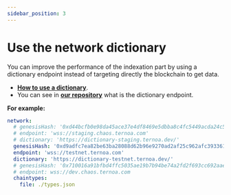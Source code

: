 ```yaml
---
sidebar_position: 3
---
```


# Use the network dictionary

You can improve the performance of the indexation part by using a dictionary endpoint instead of targeting directly the blockchain to get data.
- **[How to use a dictionary](https://doc.subquery.network/tutorials_examples/dictionary/)**.
- You can see in **[our repository](https://github.com/capsule-corp-ternoa/ternoa-subql/blob/v42/testnet/project.yaml)** what is the dictionary endpoint.

**For example:**

```yaml 
network:
  # genesisHash: '0xd44bcfb0e98da45ace37e4df8469e5dbba8c4fc5449acda24c50cea6f5f2ca99' #staging
  # endpoint: 'wss://staging.chaos.ternoa.com'
  # dictionary: 'https://dictionary-staging.ternoa.dev/'
  genesisHash: '0xd9adfc7ea82be63ba28088d62b96e9270ad2af25c962afc393361909670835b2' #testnet
  endpoint: 'wss://testnet.ternoa.com'
  dictionary: 'https://dictionary-testnet.ternoa.dev/'
  # genesisHash: '0x710016a91bfbd4ffc5035ae19b7b94be74a2fd2f693cc692aaedae35c0cacd58'
  # endpoint: wss://dev.chaos.ternoa.com
  chaintypes:
    file: ./types.json
```